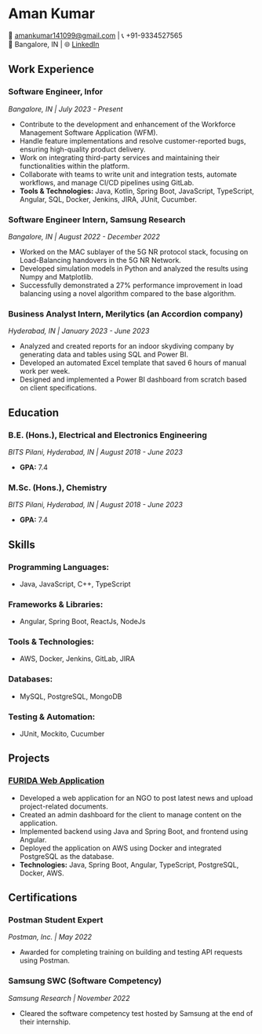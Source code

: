 # Aman Kumar

📧 amankumar141099@gmail.com | 📞 +91-9334527565  
📍 Bangalore, IN | 🌐 [LinkedIn](https://www.linkedin.com/in/amankr8/)

## Work Experience

### Software Engineer, Infor

_Bangalore, IN | July 2023 - Present_

- Contribute to the development and enhancement of the Workforce Management Software Application (WFM).
- Handle feature implementations and resolve customer-reported bugs, ensuring high-quality product delivery.
- Work on integrating third-party services and maintaining their functionalities within the platform.
- Collaborate with teams to write unit and integration tests, automate workflows, and manage CI/CD pipelines using GitLab.
- **Tools & Technologies:** Java, Kotlin, Spring Boot, JavaScript, TypeScript, Angular, SQL, Docker, Jenkins, JIRA, JUnit, Cucumber.

### Software Engineer Intern, Samsung Research

_Bangalore, IN | August 2022 - December 2022_

- Worked on the MAC sublayer of the 5G NR protocol stack, focusing on Load-Balancing handovers in the 5G NR Network.
- Developed simulation models in Python and analyzed the results using Numpy and Matplotlib.
- Successfully demonstrated a 27% performance improvement in load balancing using a novel algorithm compared to the base algorithm.

### Business Analyst Intern, Merilytics (an Accordion company)

_Hyderabad, IN | January 2023 - June 2023_

- Analyzed and created reports for an indoor skydiving company by generating data and tables using SQL and Power BI.
- Developed an automated Excel template that saved 6 hours of manual work per week.
- Designed and implemented a Power BI dashboard from scratch based on client specifications.

## Education

### B.E. (Hons.), Electrical and Electronics Engineering

_BITS Pilani, Hyderabad, IN | August 2018 - June 2023_

- **GPA:** 7.4

### M.Sc. (Hons.), Chemistry

_BITS Pilani, Hyderabad, IN | August 2018 - June 2023_

- **GPA:** 7.4

## Skills

### Programming Languages:

- Java, JavaScript, C++, TypeScript

### Frameworks & Libraries:

- Angular, Spring Boot, ReactJs, NodeJs

### Tools & Technologies:

- AWS, Docker, Jenkins, GitLab, JIRA

### Databases:

- MySQL, PostgreSQL, MongoDB

### Testing & Automation:

- JUnit, Mockito, Cucumber

## Projects

### [FURIDA Web Application](https://furida.in)

- Developed a web application for an NGO to post latest news and upload project-related documents.
- Created an admin dashboard for the client to manage content on the application.
- Implemented backend using Java and Spring Boot, and frontend using Angular.
- Deployed the application on AWS using Docker and integrated PostgreSQL as the database.
- **Technologies:** Java, Spring Boot, Angular, TypeScript, PostgreSQL, Docker, AWS.

## Certifications

### Postman Student Expert

_Postman, Inc. | May 2022_

- Awarded for completing training on building and testing API requests using Postman.

### Samsung SWC (Software Competency)

_Samsung Research | November 2022_

- Cleared the software competency test hosted by Samsung at the end of their internship.

